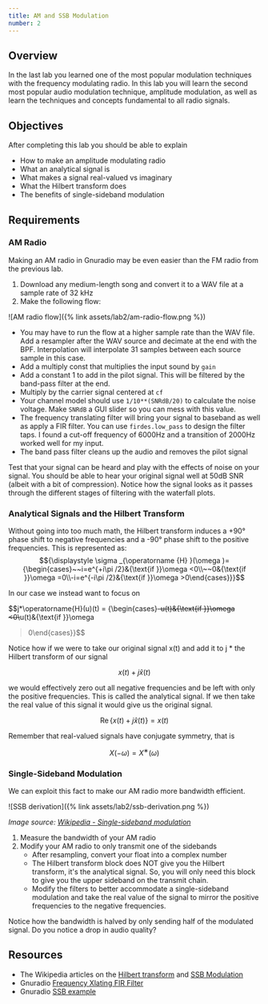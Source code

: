 ```yaml
---
title: AM and SSB Modulation
number: 2
---
```


<script type="text/javascript" src="http://cdn.mathjax.org/mathjax/latest/MathJax.js?config=TeX-AMS-MML_HTMLorMML"></script>

## Overview
In the last lab you learned one of the most popular modulation techniques with the frequency
modulating radio. In this lab you will learn the second most popular audio modulation technique,
amplitude modulation, as well as learn the techniques and concepts fundamental to all radio signals.

## Objectives
After completing this lab you should be able to explain
* How to make an amplitude modulating radio
* What an analytical signal is
* What makes a signal real-valued vs imaginary
* What the Hilbert transform does
* The benefits of single-sideband modulation

## Requirements
### AM Radio
Making an AM radio in Gnuradio may be even easier than the FM radio from the previous lab.
1. Download any medium-length song and convert it to a WAV file at a sample rate of 32 kHz
1. Make the following flow:

![AM radio flow]({% link assets/lab2/am-radio-flow.png %})

* You may have to run the flow at a higher sample rate than the WAV file. Add a resampler after
    the WAV source and decimate at the end with the BPF. Interpolation will interpolate 31 samples
    between each source sample in this case.
* Add a multiply const that multiplies the input sound by `gain`
* Add a constant 1 to add in the pilot signal. This will be filtered by the band-pass filter at the end.
* Multiply by the carrier signal centered at `cf`
* Your channel model should use `1/10**(SNRdB/20)` to calculate the noise voltage. Make `SNRdB` a
  GUI slider so you can mess with this value.
* The frequency translating filter will bring your signal to baseband as well as apply a FIR filter.
  You can use `firdes.low_pass` to design the filter taps. I found a cut-off frequency of 6000Hz and a
  transition of 2000Hz worked well for my input.
* The band pass filter cleans up the audio and removes the pilot signal

Test that your signal can be heard and play with the effects of noise on your signal. You should be
able to hear your original signal well at 50dB SNR (albeit with a bit of compression). Notice how the
signal looks as it passes through the different stages of filtering with the waterfall plots.

### Analytical Signals and the Hilbert Transform
Without going into too much math, the Hilbert transform induces a +90° phase shift to negative
frequencies and a -90° phase shift to the positive frequencies. This is
represented as:
$${\displaystyle \sigma _{\operatorname {H} }(\omega )={\begin{cases}~~i=e^{+i\pi /2}&{\text{if }}\omega <0\\~~0&{\text{if }}\omega =0\\-i=e^{-i\pi /2}&{\text{if }}\omega >0\end{cases}}}$$

In our case we instead want to focus
on

$$j*\operatorname{H}(u)(t) = {\begin{cases}~~-u(t)&{\text{if }}\omega <0\\~~u(t)&{\text{if }}\omega
>0\end{cases}}$$

Notice how if we were to take our original signal x(t) and add it to j * the Hilbert transform of our
signal

$$x(t) + j\hat{x}(t)$$

we would effectively zero out all negative frequencies and be left with only the positive
frequencies. This is called the analytical signal. If we then take the real value of this signal it
would give us the original signal.

$$\operatorname{Re}\{x(t) + j\hat{x}(t)\} = x(t)$$

Remember that real-valued signals have conjugate symmetry, that is

$$X(−\omega)=X^∗(\omega)$$

### Single-Sideband Modulation
We can exploit this fact to make our AM radio more bandwidth efficient.

![SSB derivation]({% link assets/lab2/ssb-derivation.png %})

*Image source: [Wikipedia - Single-sideband modulation](https://en.wikipedia.org/wiki/Single-sideband_modulation)*

1. Measure the bandwidth of your AM radio
2. Modify your AM radio to only transmit one of the sidebands
    * After resampling, convert your float into a complex number
    * The Hilbert transform block does NOT give you the Hilbert transform, it's the analytical
      signal. So, you will only need this block to give you the upper sideband on the transmit chain.
    * Modify the filters to better accommodate a single-sideband modulation and take the real value of the signal to
      mirror the positive frequencies to the negative frequencies.

Notice how the bandwidth is halved by only sending half of the modulated signal. Do you notice a
drop in audio quality?

## Resources
* The Wikipedia articles on the [Hilbert transform](https://en.wikipedia.org/wiki/Hilbert_transform)
  and [SSB Modulation](https://en.wikipedia.org/wiki/Single-sideband_modulation)
* Gnuradio [Frequency Xlating FIR
  Filter](https://wiki.gnuradio.org/index.php/Frequency_Xlating_FIR_Filter)
* Gnuradio [SSB example](https://wiki.gnuradio.org/index.php/Simulation_example:_Single_Sideband_transceiver)
